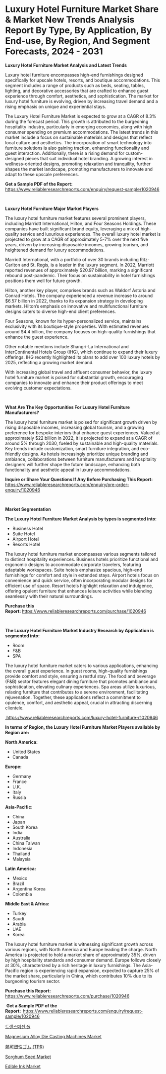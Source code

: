 <p><h1>Luxury Hotel Furniture Market Share & Market New Trends Analysis Report By Type, By Application, By End-use, By Region, And Segment Forecasts, 2024 - 2031</h1></p><p><strong>Luxury Hotel Furniture Market Analysis and Latest Trends</strong></p>
<p><p>Luxury hotel furniture encompasses high-end furnishings designed specifically for upscale hotels, resorts, and boutique accommodations. This segment includes a range of products such as beds, seating, tables, lighting, and decorative accessories that are crafted to enhance guest experience through comfort, aesthetics, and sophistication. The market for luxury hotel furniture is evolving, driven by increasing travel demand and a rising emphasis on unique and experiential stays.</p><p>The Luxury Hotel Furniture Market is expected to grow at a CAGR of 8.3% during the forecast period. This growth is attributed to the burgeoning hospitality industry, particularly in emerging economies, along with high consumer spending on premium accommodations. The latest trends in this market include a focus on sustainable materials and designs that reflect local culture and aesthetics. The incorporation of smart technology into furniture solutions is also gaining traction, enhancing functionality and guest interaction. Additionally, there is a rising demand for custom-designed pieces that suit individual hotel branding. A growing interest in wellness-oriented designs, promoting relaxation and tranquility, further shapes the market landscape, prompting manufacturers to innovate and adapt to these upscale preferences.</p></p>
<p><strong>Get a Sample PDF of the Report:&nbsp;</strong> <a href="https://www.reliableresearchreports.com/enquiry/request-sample/1020946">https://www.reliableresearchreports.com/enquiry/request-sample/1020946</a></p>
<p>&nbsp;</p>
<p><strong>Luxury Hotel Furniture Major Market Players</strong></p>
<p><p>The luxury hotel furniture market features several prominent players, including Marriott International, Hilton, and Four Seasons Holdings. These companies have built significant brand equity, leveraging a mix of high-quality service and luxurious experiences. The overall luxury hotel market is projected to grow at a CAGR of approximately 5-7% over the next five years, driven by increasing disposable incomes, growing tourism, and heightened demand for luxury accommodations.</p><p>Marriott International, with a portfolio of over 30 brands including Ritz-Carlton and St. Regis, is a leader in the luxury segment. In 2022, Marriott reported revenues of approximately $20.97 billion, marking a significant rebound post-pandemic. Their focus on sustainability in hotel furnishings positions them well for future growth.</p><p>Hilton, another key player, comprises brands such as Waldorf Astoria and Conrad Hotels. The company experienced a revenue increase to around $6.57 billion in 2022, thanks to its expansion strategy in developing markets. Hilton’s emphasis on innovative and multifunctional furniture designs caters to diverse high-end client preferences.</p><p>Four Seasons, known for its hyper-personalized service, maintains exclusivity with its boutique-style properties. With estimated revenues around $4.4 billion, the company focuses on high-quality furnishings that enhance the guest experience.</p><p>Other notable mentions include Shangri-La International and InterContinental Hotels Group (IHG), which continue to expand their luxury offerings. IHG recently highlighted its plans to add over 100 luxury hotels by 2025, reflecting a growing market demand.</p><p>With increasing global travel and affluent consumer behavior, the luxury hotel furniture market is poised for substantial growth, encouraging companies to innovate and enhance their product offerings to meet evolving customer expectations.</p></p>
<p>&nbsp;</p>
<p><strong>What Are The Key Opportunities For Luxury Hotel Furniture Manufacturers?</strong></p>
<p><p>The luxury hotel furniture market is poised for significant growth driven by rising disposable incomes, increasing global tourism, and a growing preference for bespoke interiors that enhance guest experiences. Valued at approximately $22 billion in 2022, it is projected to expand at a CAGR of around 5% through 2030, fueled by sustainable and high-quality materials. Key trends include customization, smart furniture integration, and eco-friendly designs. As hotels increasingly prioritize unique branding and ambiance, collaborations between furniture manufacturers and hospitality designers will further shape the future landscape, enhancing both functionality and aesthetic appeal in luxury accommodations.</p></p>
<p><strong>Inquire or Share Your Questions If Any Before Purchasing This Report:</strong> <a href="https://www.reliableresearchreports.com/enquiry/pre-order-enquiry/1020946">https://www.reliableresearchreports.com/enquiry/pre-order-enquiry/1020946</a></p>
<p>&nbsp;</p>
<p><strong>Market Segmentation</strong></p>
<p><strong>The Luxury Hotel Furniture Market Analysis by types is segmented into:</strong></p>
<p><ul><li>Business Hotel</li><li>Suite Hotel</li><li>Airport Hotel</li><li>Resorts Hotel</li></ul></p>
<p><p>The luxury hotel furniture market encompasses various segments tailored to distinct hospitality experiences. Business hotels prioritize functional and ergonomic designs to accommodate corporate travelers, featuring adaptable workspaces. Suite hotels emphasize spacious, high-end furnishings for comfort and style in extended stays. Airport hotels focus on convenience and quick service, often incorporating modular designs for efficient use of space. Resort hotels highlight relaxation and indulgence, offering opulent furniture that enhances leisure activities while blending seamlessly with their natural surroundings.</p></p>
<p><strong>Purchase this Report:&nbsp;</strong><a href="https://www.reliableresearchreports.com/purchase/1020946">https://www.reliableresearchreports.com/purchase/1020946</a></p>
<p>&nbsp;</p>
<p><strong>The Luxury Hotel Furniture Market Industry Research by Application is segmented into:</strong></p>
<p><ul><li>Room</li><li>F&B</li><li>SPA</li></ul></p>
<p><p>The luxury hotel furniture market caters to various applications, enhancing the overall guest experience. In guest rooms, high-quality furnishings provide comfort and style, ensuring a restful stay. The food and beverage (F&B) sector features elegant dining furniture that promotes ambiance and sophistication, elevating culinary experiences. Spa areas utilize luxurious, relaxing furniture that contributes to a serene environment, facilitating rejuvenation. Together, these applications reflect a commitment to opulence, comfort, and aesthetic appeal, crucial in attracting discerning clientele.</p></p>
<p><a href="https://www.reliableresearchreports.com/luxury-hotel-furniture-r1020946">&nbsp;https://www.reliableresearchreports.com/luxury-hotel-furniture-r1020946</a></p>
<p><strong>In terms of Region, the Luxury Hotel Furniture Market Players available by Region are:</strong></p>
<p>
    <p> <strong> North America: </strong>
        <ul>
            <li>United States</li>
            <li>Canada</li>
        </ul>
        </p> 
    <p> <strong> Europe: </strong>
        <ul>
            <li>Germany</li>
            <li>France</li>
            <li>U.K.</li>
            <li>Italy</li>
            <li>Russia</li>
        </ul>
        </p> 
    <p> <strong> Asia-Pacific: </strong>
        <ul>
            <li>China</li>
            <li>Japan</li>
            <li>South Korea</li>
            <li>India</li>
            <li>Australia</li>
            <li>China Taiwan</li>
            <li>Indonesia</li>
            <li>Thailand</li>
            <li>Malaysia</li>
        </ul>
        </p> 
    <p> <strong> Latin America: </strong>
        <ul>
            <li>Mexico</li>
            <li>Brazil</li>
            <li>Argentina Korea</li>
            <li>Colombia</li>
        </ul>
        </p> 
    <p> <strong> Middle East & Africa: </strong>
        <ul>
            <li>Turkey</li>
            <li>Saudi</li>
            <li>Arabia</li>
            <li>UAE</li>
            <li>Korea</li>
        </ul>
    </p>
    </p>
<p><p>The luxury hotel furniture market is witnessing significant growth across various regions, with North America and Europe leading the charge. North America is projected to hold a market share of approximately 35%, driven by high hospitality standards and consumer demand. Europe follows closely at 30%, characterized by a rich heritage in luxury furnishings. The Asia-Pacific region is experiencing rapid expansion, expected to capture 25% of the market share, particularly in China, which contributes 10% due to its burgeoning tourism sector.</p></p>
<p><strong>Purchase this Report: </strong><a href="https://www.reliableresearchreports.com/purchase/1020946">https://www.reliableresearchreports.com/purchase/1020946</a></p>
<p>&nbsp;<strong>Get a Sample PDF of the Report:&nbsp;&nbsp;</strong><a href="https://www.reliableresearchreports.com/enquiry/request-sample/1020946">https://www.reliableresearchreports.com/enquiry/request-sample/1020946</a></p>
<p><strong></strong></p>
<p><p><a href="https://medium.com/@emanoilbreban2022/transmission-poles-market-%EC%9D%98-%EA%B8%80%EB%A1%9C%EB%B2%8C-%EC%8B%9C%EC%9E%A5-%EA%B0%9C%EC%9A%94%EB%8A%94-%EC%A0%84-%EC%84%B8%EA%B3%84-%EB%B0%8F-%EC%A3%BC%EC%9A%94-%EC%8B%9C%EC%9E%A5%EC%9D%98-%EC%82%B0%EC%97%85%EC%97%90-%EC%98%81%ED%96%A5%EC%9D%84-%EB%AF%B8%EC%B9%98%EB%8A%94-%EC%A3%BC%EC%9A%94-%ED%8A%B8%EB%A0%8C%EB%93%9C%EC%97%90-%EB%8C%80%ED%95%9C-%EB%8F%85%ED%8A%B9%ED%95%9C-%EA%B4%80%EC%A0%90%EC%9D%84-%EC%A0%9C%EA%B3%B5%ED%95%A9%EB%8B%88%EB%8B%A4-2a15a634d0b7">트랜스미션 폴</a></p><p><a href="https://medium.com/@chadlabadie2023/the-magnesium-alloy-die-casting-machines-market-has-witnessed-significant-growth-in-recent-years-ccbf4b432f44">Magnesium Alloy Die Casting Machines Market</a></p><p><a href="https://medium.com/@uyjtuy6/thermoplastic-rubber-tpr-market-%E3%81%AF-%E3%82%B3%E3%82%B9%E3%83%88%E7%AE%A1%E7%90%86%E3%81%A8%E5%8A%B9%E7%8E%87%E5%90%91%E4%B8%8A%E3%82%92%E5%84%AA%E5%85%88%E3%81%97%E3%81%BE%E3%81%99-%E3%81%95%E3%82%89%E3%81%AB-%E5%A0%B1%E5%91%8A%E6%9B%B8%E3%81%AF%E5%B8%82%E5%A0%B4%E3%81%AE%E9%9C%80%E8%A6%81%E9%9D%A2%E3%81%A8%E4%BE%9B%E7%B5%A6%E9%9D%A2%E3%81%AE%E4%B8%A1%E6%96%B9%E3%82%92%E3%82%AB%E3%83%90%E3%83%BC%E3%81%97%E3%81%A6%E3%81%84%E3%81%BE%E3%81%99-thermoplastic-4dbd3bf95deb">熱可塑性ゴム (TPR)</a></p><p><a href="https://www.linkedin.com/pulse/global-market-pulse-trends-growth-analysis-sorghum-seed-r0d8e?trackingId=jHqXtCsxR%2B2pgpGr%2Bde%2FRw%3D%3D">Sorghum Seed Market</a></p><p><a href="https://issuu.com/reportprime-2/docs/edible-ink-market-size-2030.pptx_053d9f63619d49">Edible Ink Market</a></p></p>